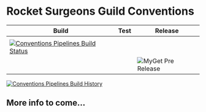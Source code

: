 # Rocket Surgeons Guild Conventions

| Build | Test | Release |
|---|---|---|
|  |
| [![Conventions Pipelines Build Status](https://img.shields.io/vso/build/RocketSurgeonsGuild/Libraries/RSG.Conventions.svg?logo=visualstudiocode&style=flat-square)](https://rocketsurgeonsguild.visualstudio.com/Libraries/_build?definitionId=7)  |  |
|   |   | ![MyGet Pre Release](https://img.shields.io/myget/rocket-surgeons-guild/vpre/Rocket.Surgery.Conventions.svg?logo=nuget&style=flat-square&label=myget) |

[![Conventions Pipelines Build History](https://buildstats.info/azurepipelines/chart/RocketSurgeonsGuild/Libraries/7)](https://rocketsurgeonsguild.visualstudio.com/Libraries/_build?definitionId=7)

## More info to come...
